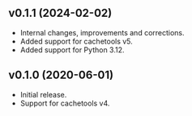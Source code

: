 v0.1.1 (2024-02-02)
------------------

- Internal changes, improvements and corrections.
- Added support for cachetools v5.
- Added support for Python 3.12.


v0.1.0 (2020-06-01)
------------------

- Initial release.
- Support for cachetools v4.
